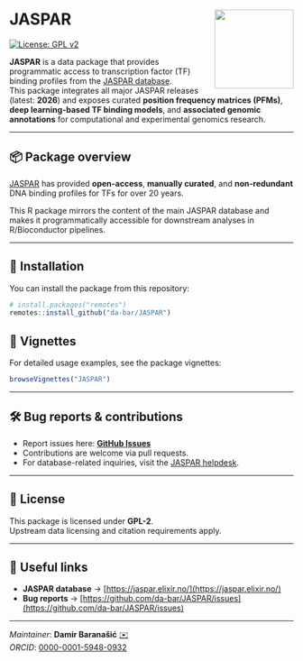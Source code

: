 # JASPAR <img src="https://jaspar.elixir.no/static/img/jaspar_logo.png" align="right" width="140"/>

[![License: GPL v2](https://img.shields.io/badge/License-GPL_v2-blue.svg)](https://www.gnu.org/licenses/old-licenses/gpl-2.0.html)

**JASPAR** is a data package that provides programmatic access to transcription factor (TF) binding profiles from the [JASPAR database](https://jaspar.elixir.no/).  
This package integrates all major JASPAR releases (latest: **2026**) and exposes curated **position frequency matrices (PFMs)**, **deep learning-based TF binding models**, and **associated genomic annotations** for computational and experimental genomics research.

---

## 📦 Package overview

[JASPAR](https://jaspar.elixir.no/) has provided **open-access**, **manually curated**, and **non-redundant** DNA binding profiles for TFs for over 20 years.  

This R package mirrors the content of the main JASPAR database and makes it programmatically accessible for downstream analyses in R/Bioconductor pipelines.

---

## 🔧 Installation

You can install the package from this repository:

```r
# install.packages("remotes")
remotes::install_github("da-bar/JASPAR")
```

## 📖 Vignettes

For detailed usage examples, see the package vignettes:

```r
browseVignettes("JASPAR")
```
---

## 🛠 Bug reports & contributions

- Report issues here: [**GitHub Issues**](https://github.com/da-bar/JASPAR/issues)
- Contributions are welcome via pull requests.
- For database-related inquiries, visit the [JASPAR helpdesk](https://jaspar.elixir.no/).

---

## 📄 License

This package is licensed under **GPL-2**.  
Upstream data licensing and citation requirements apply.

---

## 🔗 Useful links

- **JASPAR database** → [https://jaspar.elixir.no/](https://jaspar.elixir.no/)    
- **Bug reports** → [https://github.com/da-bar/JASPAR/issues](https://github.com/da-bar/JASPAR/issues)

---

*Maintainer*: **Damir Baranašić** [✉️](mailto:damir.baranasic@lms.mrc.ac.uk)  
*ORCID*: [0000-0001-5948-0932](https://orcid.org/0000-0001-5948-0932)

